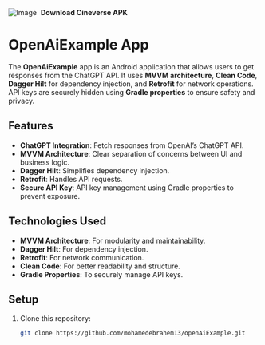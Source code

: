 <div style="display: flex; align-items: center;">
    <img src="https://github.com/user-attachments/assets/13954c6c-ef15-4e97-ba6c-339fd30a4f25" alt="Image" size="100" style="margin-right: 8px;">
    <strong>Download Cineverse APK</strong>
</div>

# OpenAiExample App

The **OpenAiExample** app is an Android application that allows users to get responses from the ChatGPT API. It uses **MVVM architecture**, **Clean Code**, **Dagger Hilt** for dependency injection, and **Retrofit** for network operations. API keys are securely hidden using **Gradle properties** to ensure safety and privacy.

## Features
- **ChatGPT Integration**: Fetch responses from OpenAI’s ChatGPT API.
- **MVVM Architecture**: Clear separation of concerns between UI and business logic.
- **Dagger Hilt**: Simplifies dependency injection.
- **Retrofit**: Handles API requests.
- **Secure API Key**: API key management using Gradle properties to prevent exposure.

## Technologies Used
- **MVVM Architecture**: For modularity and maintainability.
- **Dagger Hilt**: For dependency injection.
- **Retrofit**: For network communication.
- **Clean Code**: For better readability and structure.
- **Gradle Properties**: To securely manage API keys.

## Setup
1. Clone this repository:
   ```bash
   git clone https://github.com/mohamedebrahem13/openAiExample.git
